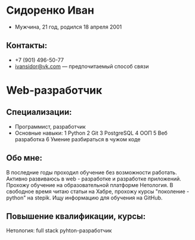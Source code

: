 # Сидоренко Иван
  - Мужчина, 21 год, родился 18 апреля 2001
## Контакты:
 - +7 (901) 496-50-77
 - ivansidor@vk.com — предпочитаемый способ связи
# Web-разработчик
## Специализации:
 - Программист, разработчик
 - Основные навыки:
   1 Python
   2 Git
   3 PostgreSQL
   4 ООП
   5 Веб разработка
   6 Умение разбираться в чужом коде
   
## Обо мне:
 В последние годы проходил обучение без возможности работать.
 Активно развиваюсь в web - разработке и разработке приложений.
 Прохожу обучение на образовательной платформе Нетология. В свободное время читаю статьи на Хабре, прохожу курсы "поколение - python" на stepik. Ищу информацию для обучения на GitHub.
## Повышение квалификации, курсы:
 Нетология:
 full stack pyhton-разработчик
   
  